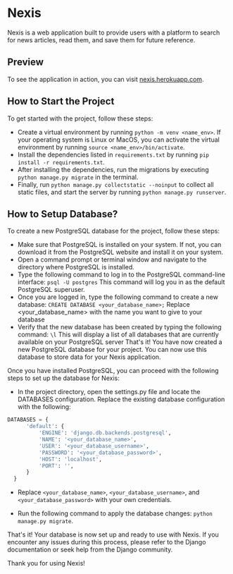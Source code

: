 # Nexis

Nexis is a web application built to provide users with a platform to search for news articles, read them, and save them for future reference.

## Preview

To see the application in action, you can visit [nexis.herokuapp.com](https://nexis.herokuapp.com).

## How to Start the Project

To get started with the project, follow these steps:

- Create a virtual environment by running `python -m venv <name_env>`. If your operating system is Linux or MacOS, you can activate the virtual environment by running `source <name_env>/bin/activate`.
- Install the dependencies listed in `requirements.txt` by running `pip install -r requirements.txt`.
- After installing the dependencies, run the migrations by executing `python manage.py migrate` in the terminal.
- Finally, run `python manage.py collectstatic --noinput` to collect all static files, and start the server by running `python manage.py runserver`.

## How to Setup Database?
To create a new PostgreSQL database for the project, follow these steps:
 - Make sure that PostgreSQL is installed on your system. If not, you can download it from the PostgreSQL website and install it on your system.
 - Open a command prompt or terminal window and navigate to the directory where PostgreSQL is installed.
 - Type the following command to log in to the PostgreSQL command-line interface: `psql -U postgres` This command will log you in as the default PostgreSQL superuser.
 - Once you are logged in, type the following command to create a new database: `CREATE DATABASE <your_database_name>;` Replace <your_database_name> with the name you want to give to your database
 - Verify that the new database has been created by typing the following command: `\l`
This will display a list of all databases that are currently available on your PostgreSQL server
That's it! You have now created a new PostgreSQL database for your project. You can now use this database to store data for your Nexis application.

Once you have installed PostgreSQL, you can proceed with the following steps to set up the database for Nexis:

- In the project directory, open the settings.py file and locate the DATABASES configuration. Replace the existing database configuration with the following:

```python
DATABASES = {
      'default': {
          'ENGINE': 'django.db.backends.postgresql',
          'NAME': '<your_database_name>',
          'USER': '<your_database_username>',
          'PASSWORD': '<your_database_password>',
          'HOST': 'localhost',
          'PORT': '',
      }
  }
```

- Replace `<your_database_name>`, `<your_database_username>`, and `<your_database_password>` with your own credentials.

- Run the following command to apply the database changes: `python manage.py migrate`.

That's it! Your database is now set up and ready to use with Nexis. If you encounter any issues during this process, please refer to the Django documentation or seek help from the Django community.

Thank you for using Nexis!
